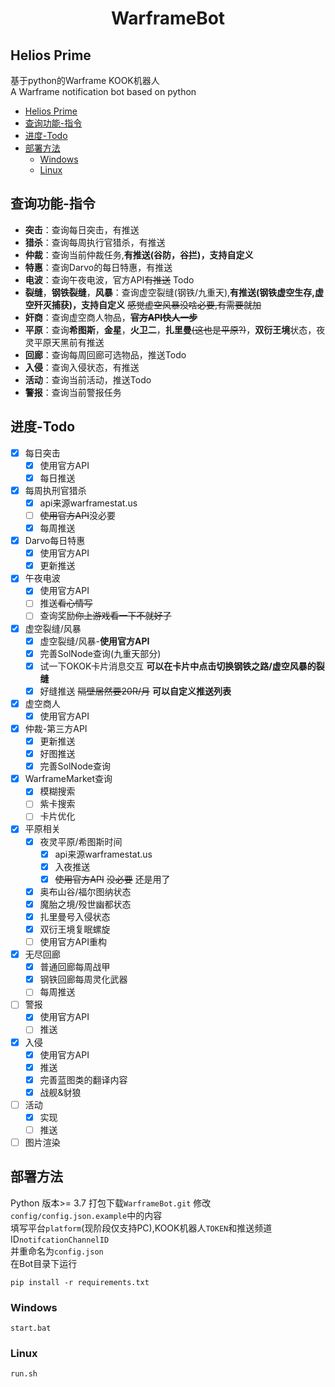 <h1 align= "center">WarframeBot</h1>  

## Helios Prime  
基于python的Warframe KOOK机器人  
A Warframe notification bot based on python   
- [Helios Prime](#helios-prime)
- [查询功能-指令](#查询功能-指令)
- [进度-Todo](#进度-todo)
- [部署方法](#部署方法)
  - [Windows](#windows)
  - [Linux](#linux)


## 查询功能-指令 
- **突击**：查询每日突击，有推送
- **猎杀**：查询每周执行官猎杀，有推送  
- **仲裁**：查询当前仲裁任务,**有推送(谷防，谷拦)，支持自定义**
- **特惠**：查询Darvo的每日特惠，有推送
- **电波**：查询午夜电波，官方API~~有推送~~ Todo
- **裂缝**，**钢铁裂缝**，**风暴**：查询虚空裂缝(钢铁/九重天),**有推送(钢铁虚空生存,虚空歼灭捕获)，支持自定义** ~~感觉虚空风暴没啥必要,有需要就加~~  
- **奸商**：查询虚空商人物品，~~**官方API快人一步**~~
- **平原**：查询**希图斯**，**金星**，**火卫二**，**扎里曼**~~(这也是平原?)~~，**双衍王境**状态，夜灵平原天黑前有推送
- **回廊**：查询每周回廊可选物品，推送Todo
- **入侵**：查询入侵状态，有推送
- **活动**：查询当前活动，推送Todo
- **警报**：查询当前警报任务



## 进度-Todo
- [x] 每日突击 
    - [x] 使用官方API
    - [x] 每日推送
- [x] 每周执刑官猎杀 
    - [x] api来源warframestat.us
    - [ ] ~~使用官方API~~没必要
    - [x] 每周推送  
- [x] Darvo每日特惠   
    - [x] 使用官方API 
    - [x] 更新推送
- [x] 午夜电波  
    - [x] 使用官方API
    - [ ] 推送~~看心情写~~
    - [ ] 查询奖励~~你上游戏看一下不就好了~~
- [x] 虚空裂缝/风暴
    - [x] 虚空裂缝/风暴-**使用官方API**
    - [x] 完善SolNode查询(九重天部分)
    - [x] 试一下OKOK卡片消息交互 **可以在卡片中点击切换钢铁之路/虚空风暴的裂缝**
    - [x] 好缝推送 ~~隔壁居然要20R/月~~ **可以自定义推送列表**
- [x] 虚空商人
    - [x] 使用官方API  
- [x] 仲裁-第三方API  
    - [x] 更新推送
    - [x] 好图推送
    - [x] 完善SolNode查询
- [x] WarframeMarket查询 
    - [x] 模糊搜索
    - [ ] 紫卡搜索
    - [ ] 卡片优化
- [x] 平原相关
    - [x] 夜灵平原/希图斯时间
        - [x] api来源warframestat.us
        - [x] 入夜推送
        - [x] ~~使用官方API~~ ~~没必要~~ 还是用了  
    - [x] 奥布山谷/福尔图纳状态
    - [x] 魔胎之境/殁世幽都状态
    - [x] 扎里曼号入侵状态
    - [x] 双衍王境复眠螺旋
    - [ ] 使用官方API重构
- [x] 无尽回廊
    - [x] 普通回廊每周战甲
    - [x] 钢铁回廊每周灵化武器
    - [ ] 每周推送
- [ ] 警报
    - [x] 使用官方API
    - [ ] 推送
- [x] 入侵
    - [x] 使用官方API
    - [x] 推送
    - [x] 完善蓝图类的翻译内容
    - [x] 战舰&豺狼
- [ ] 活动
    - [x] 实现
    - [ ] 推送
- [ ] 图片渲染
 
## 部署方法  
Python 版本>= 3.7
打包下载``WarframeBot.git``
修改``config/config.json.example``中的内容  
填写平台``platform``(现阶段仅支持PC),KOOK机器人``TOKEN``和推送频道ID``notifcationChannelID``   
并重命名为``config.json``  
在Bot目录下运行
```
pip install -r requirements.txt  
```

### Windows
```
start.bat
```  
### Linux
```
run.sh
```